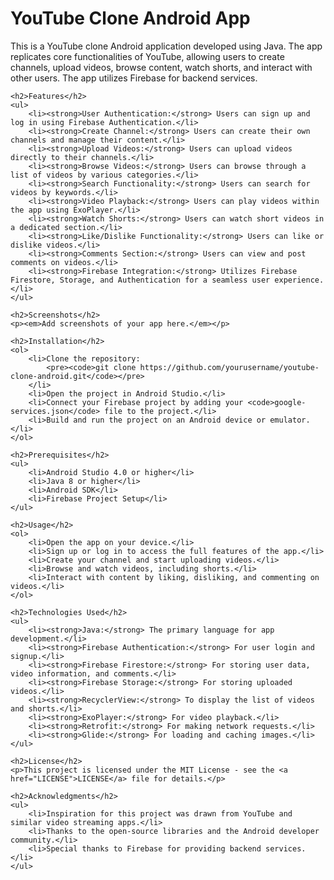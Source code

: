 <!DOCTYPE html>
<html lang="en">
<head>
    <meta charset="UTF-8">
    <meta name="viewport" content="width=device-width, initial-scale=1.0">
    <title>YouTube Clone Android App</title>
</head>
<body>
    <h1>YouTube Clone Android App</h1>
    <p>This is a YouTube clone Android application developed using Java. The app replicates core functionalities of YouTube, allowing users to create channels, upload videos, browse content, watch shorts, and interact with other users. The app utilizes Firebase for backend services.</p>

    <h2>Features</h2>
    <ul>
        <li><strong>User Authentication:</strong> Users can sign up and log in using Firebase Authentication.</li>
        <li><strong>Create Channel:</strong> Users can create their own channels and manage their content.</li>
        <li><strong>Upload Videos:</strong> Users can upload videos directly to their channels.</li>
        <li><strong>Browse Videos:</strong> Users can browse through a list of videos by various categories.</li>
        <li><strong>Search Functionality:</strong> Users can search for videos by keywords.</li>
        <li><strong>Video Playback:</strong> Users can play videos within the app using ExoPlayer.</li>
        <li><strong>Watch Shorts:</strong> Users can watch short videos in a dedicated section.</li>
        <li><strong>Like/Dislike Functionality:</strong> Users can like or dislike videos.</li>
        <li><strong>Comments Section:</strong> Users can view and post comments on videos.</li>
        <li><strong>Firebase Integration:</strong> Utilizes Firebase Firestore, Storage, and Authentication for a seamless user experience.</li>
    </ul>

    <h2>Screenshots</h2>
    <p><em>Add screenshots of your app here.</em></p>

    <h2>Installation</h2>
    <ol>
        <li>Clone the repository:
            <pre><code>git clone https://github.com/yourusername/youtube-clone-android.git</code></pre>
        </li>
        <li>Open the project in Android Studio.</li>
        <li>Connect your Firebase project by adding your <code>google-services.json</code> file to the project.</li>
        <li>Build and run the project on an Android device or emulator.</li>
    </ol>

    <h2>Prerequisites</h2>
    <ul>
        <li>Android Studio 4.0 or higher</li>
        <li>Java 8 or higher</li>
        <li>Android SDK</li>
        <li>Firebase Project Setup</li>
    </ul>

    <h2>Usage</h2>
    <ol>
        <li>Open the app on your device.</li>
        <li>Sign up or log in to access the full features of the app.</li>
        <li>Create your channel and start uploading videos.</li>
        <li>Browse and watch videos, including shorts.</li>
        <li>Interact with content by liking, disliking, and commenting on videos.</li>
    </ol>

    <h2>Technologies Used</h2>
    <ul>
        <li><strong>Java:</strong> The primary language for app development.</li>
        <li><strong>Firebase Authentication:</strong> For user login and signup.</li>
        <li><strong>Firebase Firestore:</strong> For storing user data, video information, and comments.</li>
        <li><strong>Firebase Storage:</strong> For storing uploaded videos.</li>
        <li><strong>RecyclerView:</strong> To display the list of videos and shorts.</li>
        <li><strong>ExoPlayer:</strong> For video playback.</li>
        <li><strong>Retrofit:</strong> For making network requests.</li>
        <li><strong>Glide:</strong> For loading and caching images.</li>
    </ul>

    <h2>License</h2>
    <p>This project is licensed under the MIT License - see the <a href="LICENSE">LICENSE</a> file for details.</p>

    <h2>Acknowledgments</h2>
    <ul>
        <li>Inspiration for this project was drawn from YouTube and similar video streaming apps.</li>
        <li>Thanks to the open-source libraries and the Android developer community.</li>
        <li>Special thanks to Firebase for providing backend services.</li>
    </ul>
</body>
</html>

